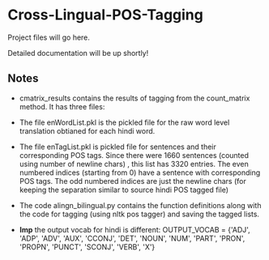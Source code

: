 # Cross-Lingual-POS-Tagging

Project files will go here.

Detailed documentation will be up shortly!


## Notes

- cmatrix_results contains the results of tagging from the count_matrix method. It
has three files:

- The file enWordList.pkl is the pickled file for the raw word level translation
obtianed for each hindi word.

- The file enTagList.pkl is pickled file for sentences and their corresponding
POS tags. Since there were 1660 sentences (counted using number of newline chars)
, this list has 3320 entries. The even numbered indices (starting from 0) have a 
sentence with corresponding POS tags. The odd numbered indices are just the newline
chars (for keeping the separation similar to source hindi POS tagged file)

- The code alingn_bilingual.py contains the function definitions along with the 
code for tagging (using nltk pos tagger) and saving the tagged lists.

- **Imp** the output vocab for hindi is different: OUTPUT_VOCAB = {'ADJ', 'ADP', 'ADV', 'AUX', 'CCONJ', 'DET', 'NOUN', 'NUM',
                'PART', 'PRON', 'PROPN', 'PUNCT', 'SCONJ', 'VERB', 'X'}
